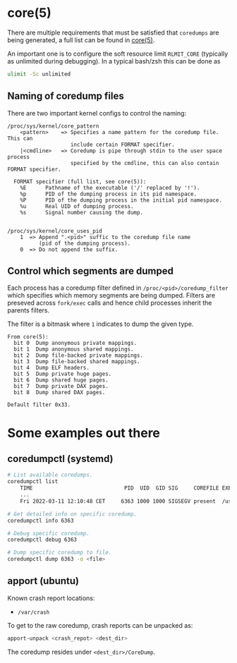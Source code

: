 # core(5)

There are multiple requirements that must be satisfied that `coredumps` are
being generated, a full list can be found in [core(5)][man-core].

An important one is to configure the soft resource limit `RLMIT_CORE`
(typically as unlimited during debugging).
In a typical bash/zsh this can be done as
```bash
ulimit -Sc unlimited
```

## Naming of coredump files

There are two important kernel configs to control the naming:
```config
/proc/sys/kernel/core_pattern
    <pattern>    => Specifies a name pattern for the coredump file. This can
                    include certain FORMAT specifier.
    |<cmdline>   => Coredump is pipe through stdin to the user space process
                    specified by the cmdline, this can also contain FORMAT specifier.

  FORMAT specifier (full list, see core(5)):
    %E      Pathname of the executable ('/' replaced by '!').
    %p      PID of the dumping process in its pid namespace.
    %P      PID of the dumping process in the initial pid namespace.
    %u      Real UID of dumping process.
    %s      Signal number causing the dump.


/proc/sys/kernel/core_uses_pid
    1  => Append ".<pid>" suffic to the coredump file name
          (pid of the dumping process).
    0  => Do not append the suffix.
```

## Control which segments are dumped

Each process has a coredump filter defined in `/proc/<pid>/coredump_filter`
which specifies which memory segments are being dumped.
Filters are preseved across `fork/exec` calls and hence child processes inherit
the parents filters.

The filter is a bitmask where `1` indicates to dump the given type.
```
From core(5):
  bit 0  Dump anonymous private mappings.
  bit 1  Dump anonymous shared mappings.
  bit 2  Dump file-backed private mappings.
  bit 3  Dump file-backed shared mappings.
  bit 4  Dump ELF headers.
  bit 5  Dump private huge pages.
  bit 6  Dump shared huge pages.
  bit 7  Dump private DAX pages.
  bit 8  Dump shared DAX pages.

Default filter 0x33.
```

# Some examples out there

## coredumpctl (systemd)

```bash
# List available coredumps.
coredumpctl list
    TIME                             PID  UID  GID SIG     COREFILE EXE               SIZE
    ...
    Fri 2022-03-11 12:10:48 CET     6363 1000 1000 SIGSEGV present  /usr/bin/sleep   18.1K

# Get detailed info on specific coredump.
coredumpctl info 6363

# Debug specific coredump.
coredumpctl debug 6363

# Dump specific coredump to file.
coredumpctl dump 6363 -o <file>
```

## apport (ubuntu)

Known crash report locations:
- `/var/crash`

To get to the raw coredump, crash reports can be unpacked as:
```bash
apport-unpack <crash_repot> <dest_dir>
```
The coredump resides under `<dest_dir>/CoreDump`.

[man-core]: https://man7.org/linux/man-pages/man5/core.5.html
